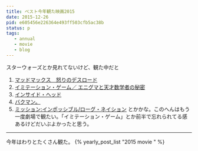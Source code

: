 ```yaml
---
title: ベスト今年観た映画2015
date: 2015-12-26
pid: e605456e226364e493ff503cfb5ac38b
status: p
tags:
   - annual
   - movie
   - blog
---
```


スターウォーズとか見れてないけど、観た中だと
1. [マッドマックス　怒りのデスロード][1]
2. [イミテーション・ゲーム／ エニグマと天才数学者の秘密][2]
3. [インサイド・ヘッド][3]
4. [バクマン。][4]
5. [ミッション:インポッシブル/ローグ・ネイション][5]
	とかかな。このへんはもう一度劇場で観たい。「イミテーション・ゲーム」とか前半で忘れられてる感あるけどだいぶよかったと思う。

---- 

今年はわりとたくさん観た。
{% yearly_post_list "2015 movie " %}

[1]:	/2015/07/07/201507/madmax-fury-road/
[2]:	/2015/04/01/201504/imitation-game/
[3]:	/2015/07/30/201507/inside-out/
[4]:	/2015/10/14/201510/bakuman-movie/
[5]:	/2015/09/01/201509/mission-impossible-logue-nation/